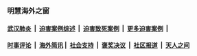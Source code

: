 
### 明慧海外之窗

####  [武汉肺炎](indexes/365.md?t=07090800) &nbsp;|&nbsp;  [迫害案例综述](indexes/328.md?t=07090800) &nbsp;|&nbsp; [迫害致死案例](indexes/277.md?t=07090800)  &nbsp;|&nbsp; [更多迫害案例](indexes/81.md?t=07090800)  &nbsp;|&nbsp; 
####  [时事评论](indexes/19.md?t=07090800) &nbsp;|&nbsp; [海外简讯](indexes/245.md?t=07090800)&nbsp;|&nbsp;  [社会支持](indexes/140.md?t=07090800) &nbsp;|&nbsp; [褒奖决议](indexes/282.md?t=07090800) &nbsp;|&nbsp; [社区报道](indexes/91.md?t=07090800)  &nbsp;|&nbsp; [天人之间](indexes/78.md?t=07090800) 


